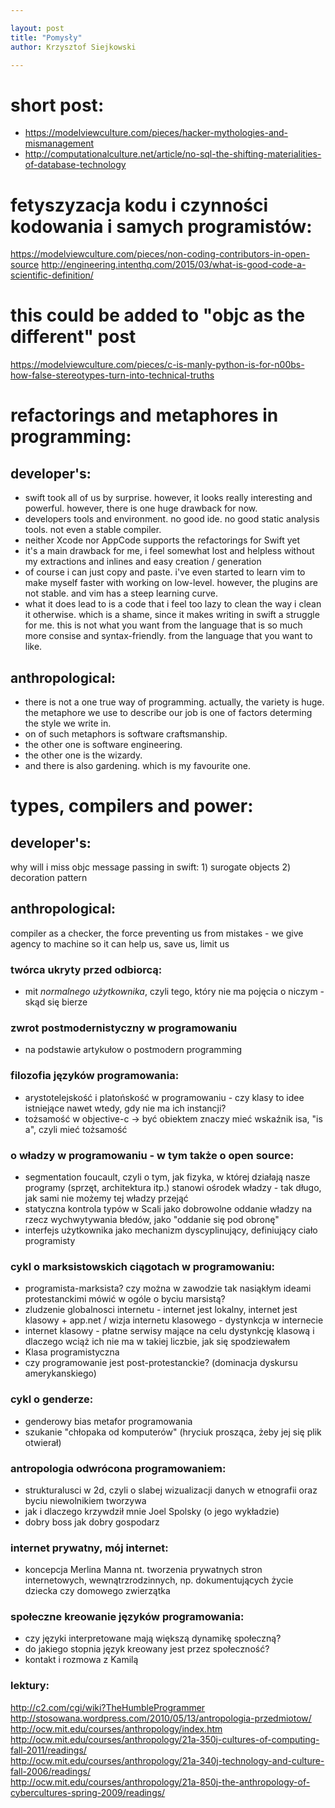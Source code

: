 ```yaml
---

layout: post
title: "Pomysły"
author: Krzysztof Siejkowski

---
```


# short post:
* https://modelviewculture.com/pieces/hacker-mythologies-and-mismanagement
* http://computationalculture.net/article/no-sql-the-shifting-materialities-of-database-technology



# fetyszyzacja kodu i czynności kodowania i samych programistów:
https://modelviewculture.com/pieces/non-coding-contributors-in-open-source
http://engineering.intenthq.com/2015/03/what-is-good-code-a-scientific-definition/


# this could be added to "objc as the different" post
https://modelviewculture.com/pieces/c-is-manly-python-is-for-n00bs-how-false-stereotypes-turn-into-technical-truths




# refactorings and metaphores in programming:

## developer's:
* swift took all of us by surprise. however, it looks really interesting and powerful. however, there is one huge drawback for now.
* developers tools and environment. no good ide. no good static analysis tools. not even a stable compiler.
* neither Xcode nor AppCode supports the refactorings for Swift yet
* it's a main drawback for me, i feel somewhat lost and helpless without my extractions and inlines and easy creation / generation
* of course i can just copy and paste. i've even started to learn vim to make myself faster with working on low-level. however, the plugins are not stable. and vim has a steep learning curve.
* what it does lead to is a code that i feel too lazy to clean the way i clean it otherwise. which is a shame, since it makes writing in swift a struggle for me. this is not what you want from the language that is so much more consise and syntax-friendly. from the language that you want to like.

## anthropological:
* there is not a one true way of programming. actually, the variety is huge. the metaphore we use to describe our job is one of factors determing the style we write in.
* on of such metaphors is software craftsmanship.
* the other one is software engineering.
* the other one is the wizardy.
* and there is also gardening. which is my favourite one.

# types, compilers and power:

## developer's: 
why will i miss objc message passing in swift: 1) surogate objects 2) decoration pattern

## anthropological:
compiler as a checker, the force preventing us from mistakes - we give agency to machine so it can help us, save us, limit us








### twórca ukryty przed odbiorcą:  
* mit _normalnego użytkownika_, czyli tego, który nie ma pojęcia o niczym - skąd się bierze

### zwrot postmodernistyczny w programowaniu
* na podstawie artykułow o postmodern programming

### filozofia języków programowania:
* arystotelejskość i platońskość w programowaniu - czy klasy to idee istniejące nawet wtedy, gdy nie ma ich instancji?
* tożsamość w objective-c -> być obiektem znaczy mieć wskaźnik isa, "is a", czyli mieć tożsamość

### o władzy w programowaniu - w tym także o open source:   
* segmentation foucault, czyli o tym, jak fizyka, w której działają nasze programy (sprzęt, architektura itp.) stanowi ośrodek władzy - tak długo, jak sami nie możemy tej władzy przejąć   
* statyczna kontrola typów w Scali jako dobrowolne oddanie władzy na rzecz wychwytywania błedów, jako "oddanie się pod obronę"   
* interfejs użytkownika jako mechanizm dyscyplinujący, definiujący ciało programisty
   
### cykl o marksistowskich ciągotach w programowaniu:   
* programista-marksista? czy można w zawodzie tak nasiąkłym ideami protestanckimi mówić w ogóle o byciu marsistą?   
* zludzenie globalnosci internetu - internet jest lokalny, internet jest klasowy + app.net / wizja internetu klasowego - dystynkcja w internecie   
* internet klasowy - płatne serwisy mające na celu dystynkcję klasową i dlaczego wciąż ich nie ma w takiej liczbie, jak się spodziewałem
* Klasa programistyczna   
* czy programowanie jest post-protestanckie? (dominacja dyskursu amerykanskiego)   
   
### cykl o genderze:   
* genderowy bias metafor programowania   
* szukanie "chłopaka od komputerów" (hryciuk prosząca, żeby jej się plik otwierał)   
   
### antropologia odwrócona programowaniem:   
* strukturalusci w 2d, czyli o slabej wizualizacji danych w etnografii oraz byciu niewolnikiem tworzywa   
* jak i dlaczego krzywdził mnie Joel Spolsky (o jego wykładzie)   
* dobry boss jak dobry gospodarz     
    
### internet prywatny, mój internet:   
* koncepcja Merlina Manna nt. tworzenia prywatnych stron internetowych, wewnątrzrodzinnych, np. dokumentujących życie dziecka czy domowego zwierzątka      

### społeczne kreowanie języków programowania:   
* czy języki interpretowane mają większą dynamikę społeczną?    
* do jakiego stopnia język kreowany jest przez społeczność?    
* kontakt i rozmowa z Kamilą     
   
### lektury:     
http://c2.com/cgi/wiki?TheHumbleProgrammer     
http://stosowana.wordpress.com/2010/05/13/antropologia-przedmiotow/     
http://ocw.mit.edu/courses/anthropology/index.htm     
http://ocw.mit.edu/courses/anthropology/21a-350j-cultures-of-computing-fall-2011/readings/     
http://ocw.mit.edu/courses/anthropology/21a-340j-technology-and-culture-fall-2006/readings/     
http://ocw.mit.edu/courses/anthropology/21a-850j-the-anthropology-of-cybercultures-spring-2009/readings/     

